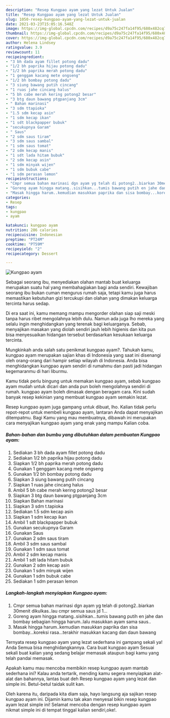```yaml
---
description: "Resep Kungpao ayam yang lezat Untuk Jualan"
title: "Resep Kungpao ayam yang lezat Untuk Jualan"
slug: 1050-resep-kungpao-ayam-yang-lezat-untuk-jualan
date: 2021-03-23T15:05:16.548Z
image: https://img-global.cpcdn.com/recipes/d9a75c247fa14f95/680x482cq70/kungpao-ayam-foto-resep-utama.jpg
thumbnail: https://img-global.cpcdn.com/recipes/d9a75c247fa14f95/680x482cq70/kungpao-ayam-foto-resep-utama.jpg
cover: https://img-global.cpcdn.com/recipes/d9a75c247fa14f95/680x482cq70/kungpao-ayam-foto-resep-utama.jpg
author: Helena Lindsey
ratingvalue: 3.9
reviewcount: 11
recipeingredient:
- "3 bh dada ayam fillet potong dadu"
- "1/2 bh paprika hijau potong dadu"
- "1/2 bh paprika merah potong dadu"
- "1 genggam kacang mete ongseng"
- "1/2 bh bombay potong dadu"
- "3 siung bawang putih cincang"
- "1 ruas jahe cincang halus"
- "5 bh cabe merah kering potong2 besar"
- "3 btg daun bawang ptgpanjang 3cm"
- " Bahan marinasi"
- "3 sdm ttapioka"
- "1.5 sdm kecap asin"
- "1 sdm kecap ikan"
- "1 sdt blackpapper bubuk"
- "secukupnya Garam"
- " Saus"
- "2 sdm saus tiram"
- "3 sdm saus sambal"
- "1 sdm saus tomat"
- "2 sdm kecap manis"
- "1 sdt lada hitam bubuk"
- "2 sdm kecap asin"
- "1 sdm minyak wijen"
- "1 sdm bubuk cabe"
- "1 sdm perasan lemon"
recipeinstructions:
- "Cmpr semua bahan marinasi dgn ayam yg telah di potong2..biarkan 30menit dikulkas..lau cmpr semua saus jd 1..."
- "Goreng ayam hingga matang..sisihkan...tumis bawang putih en jahe dan bombay sebagian hingga harum..lalu masukkan ayam sama saus.."
- "Masak hingga harum..kemudian masukkan paprika dan sisa bombay...koreksi rasa...terakhir masukkan kacang dan daun bawang"
categories:
- Resep
tags:
- kungpao
- ayam

katakunci: kungpao ayam 
nutrition: 286 calories
recipecuisine: Indonesian
preptime: "PT24M"
cooktime: "PT59M"
recipeyield: "2"
recipecategory: Dessert

---
```



![Kungpao ayam](https://img-global.cpcdn.com/recipes/d9a75c247fa14f95/680x482cq70/kungpao-ayam-foto-resep-utama.jpg)

Sebagai seorang ibu, menyediakan olahan mantab buat keluarga merupakan suatu hal yang membahagiakan bagi anda sendiri. Kewajiban seorang ibu bukan cuman mengurus rumah saja, tetapi kamu juga harus memastikan kebutuhan gizi tercukupi dan olahan yang dimakan keluarga tercinta harus sedap.

Di era  saat ini, kamu memang mampu mengorder olahan siap saji meski tanpa harus ribet mengolahnya lebih dulu. Namun ada juga lho mereka yang selalu ingin menghidangkan yang terenak bagi keluarganya. Sebab, menyajikan masakan yang diolah sendiri jauh lebih higienis dan kita pun bisa menyesuaikan hidangan tersebut berdasarkan kesukaan keluarga tercinta. 



Mungkinkah anda salah satu penikmat kungpao ayam?. Tahukah kamu, kungpao ayam merupakan sajian khas di Indonesia yang saat ini disenangi oleh orang-orang dari hampir setiap wilayah di Indonesia. Anda bisa menghidangkan kungpao ayam sendiri di rumahmu dan pasti jadi hidangan kegemaranmu di hari liburmu.

Kamu tidak perlu bingung untuk memakan kungpao ayam, sebab kungpao ayam mudah untuk dicari dan anda pun boleh mengolahnya sendiri di rumah. kungpao ayam boleh dimasak dengan beragam cara. Kini sudah banyak resep kekinian yang membuat kungpao ayam semakin lezat.

Resep kungpao ayam juga gampang untuk dibuat, lho. Kalian tidak perlu repot-repot untuk membeli kungpao ayam, lantaran Anda dapat menyajikan ditempatmu. Bagi Kamu yang mau membuatnya, dibawah ini merupakan cara menyajikan kungpao ayam yang enak yang mampu Kalian coba.

<!--inarticleads1-->

##### Bahan-bahan dan bumbu yang dibutuhkan dalam pembuatan Kungpao ayam:

1. Sediakan 3 bh dada ayam fillet potong dadu
1. Sediakan 1/2 bh paprika hijau potong dadu
1. Siapkan 1/2 bh paprika merah potong dadu
1. Gunakan 1 genggam kacang mete ongseng
1. Gunakan 1/2 bh bombay potong dadu
1. Siapkan 3 siung bawang putih cincang
1. Siapkan 1 ruas jahe cincang halus
1. Ambil 5 bh cabe merah kering potong2 besar
1. Siapkan 3 btg daun bawang ptgpanjang 3cm
1. Siapkan  Bahan marinasi
1. Siapkan 3 sdm t.tapioka
1. Sediakan 1.5 sdm kecap asin
1. Siapkan 1 sdm kecap ikan
1. Ambil 1 sdt blackpapper bubuk
1. Gunakan secukupnya Garam
1. Gunakan  Saus
1. Gunakan 2 sdm saus tiram
1. Ambil 3 sdm saus sambal
1. Gunakan 1 sdm saus tomat
1. Ambil 2 sdm kecap manis
1. Ambil 1 sdt lada hitam bubuk
1. Gunakan 2 sdm kecap asin
1. Gunakan 1 sdm minyak wijen
1. Gunakan 1 sdm bubuk cabe
1. Sediakan 1 sdm perasan lemon




<!--inarticleads2-->

##### Langkah-langkah menyiapkan Kungpao ayam:

1. Cmpr semua bahan marinasi dgn ayam yg telah di potong2..biarkan 30menit dikulkas..lau cmpr semua saus jd 1...
1. Goreng ayam hingga matang..sisihkan...tumis bawang putih en jahe dan bombay sebagian hingga harum..lalu masukkan ayam sama saus..
1. Masak hingga harum..kemudian masukkan paprika dan sisa bombay...koreksi rasa...terakhir masukkan kacang dan daun bawang




Ternyata resep kungpao ayam yang lezat sederhana ini gampang sekali ya! Anda Semua bisa menghidangkannya. Cara buat kungpao ayam Sesuai sekali buat kalian yang sedang belajar memasak ataupun bagi kamu yang telah pandai memasak.

Apakah kamu mau mencoba membikin resep kungpao ayam mantab sederhana ini? Kalau anda tertarik, mending kamu segera menyiapkan alat-alat dan bahannya, lantas buat deh Resep kungpao ayam yang lezat dan simple ini. Betul-betul taidak sulit kan. 

Oleh karena itu, daripada kita diam saja, hayo langsung aja sajikan resep kungpao ayam ini. Dijamin kamu tak akan menyesal bikin resep kungpao ayam lezat simple ini! Selamat mencoba dengan resep kungpao ayam nikmat simple ini di tempat tinggal kalian sendiri,oke!.

